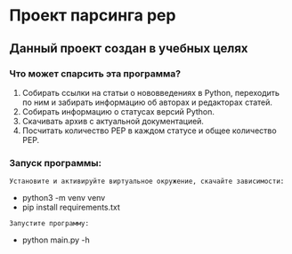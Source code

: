 # Проект парсинга pep
## Данный проект создан в учебных целях 


### Что может спарсить эта программа? 
1. Собирать ссылки на статьи о нововведениях в Python, переходить по ним и забирать информацию об авторах и редакторах статей.
2. Собирать информацию о статусах версий Python.
3. Скачивать архив с актуальной документацией.
4. Посчитать количество PEP в каждом статусе и общее количество PEP.
### Запуск программы:
    Установите и активируйте виртуальное окружение, скачайте зависимости:
   - python3 -m venv venv 
   - pip install requirements.txt

    Запустите программу:
- python main.py -h

